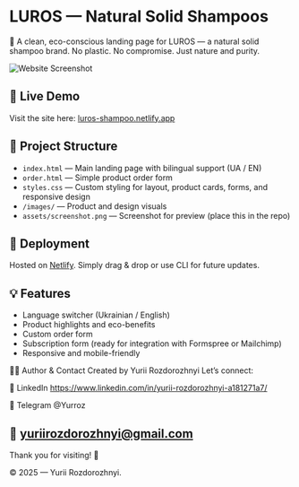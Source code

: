 # LUROS — Natural Solid Shampoos

🌿 A clean, eco-conscious landing page for LUROS — a natural solid shampoo brand. No plastic. No compromise. Just nature and purity.

![Website Screenshot](./assets/screenshot.png)

## 🔗 Live Demo
Visit the site here: [luros-shampoo.netlify.app](https://luros-shampoo.netlify.app)

## 📁 Project Structure

- `index.html` — Main landing page with bilingual support (UA / EN)
- `order.html` — Simple product order form
- `styles.css` — Custom styling for layout, product cards, forms, and responsive design
- `/images/` — Product and design visuals
- `assets/screenshot.png` — Screenshot for preview (place this in the repo)

## 🚀 Deployment
Hosted on [Netlify](https://www.netlify.com/). Simply drag & drop or use CLI for future updates.

## 💡 Features

- Language switcher (Ukrainian / English)
- Product highlights and eco-benefits
- Custom order form
- Subscription form (ready for integration with Formspree or Mailchimp)
- Responsive and mobile-friendly

🙋‍♂️ Author & Contact Created by Yurii Rozdorozhnyi Let’s connect:

💼 LinkedIn https://www.linkedin.com/in/yurii-rozdorozhnyi-a181271a7/

💬 Telegram @Yurroz

📧 yuriirozdorozhnyi@gmail.com
---

Thank you for visiting! 💛

© 2025 — Yurii Rozdorozhnyi.